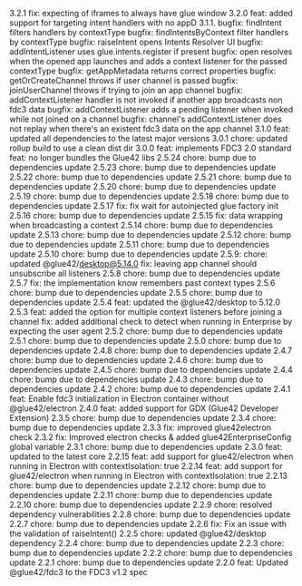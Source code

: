 3.2.1
fix: expecting of iframes to always have glue window
3.2.0
feat: added support for targeting intent handlers with no appD
3.1.1.
bugfix: findIntent filters handlers by contextType
bugfix: findIntentsByContext filter handlers by contextType
bugfix: raiseIntent opens Intents Resolver UI
bugfix: addIntentListener uses glue.intents.register if present
bugfix: open resolves when the opened app launches and adds a context listener for the passed contextType
bugfix: getAppMetadata returns correct properties
bugfix: getOrCreateChannel throws if user channel is passed
bugfix: joinUserChannel throws if trying to join an  app channel
bugfix: addContextListener handler is not invoked if another app broadcasts non fdc3 data
bugfix: addContextListener adds a pending listener when invoked while not joined on a channel
bugfix: channel's addContextListener does not replay when there's an existent fdc3 data on the app channel
3.1.0
feat: updated all dependencies to the latest major versions
3.0.1
chore: updated rollup build to use a clean dist dir
3.0.0
feat: implements FDC3 2.0 standard
feat: no longer bundles the Glue42 libs
2.5.24
chore: bump due to dependencies update
2.5.23
chore: bump due to dependencies update
2.5.22
chore: bump due to dependencies update
2.5.21
chore: bump due to dependencies update
2.5.20
chore: bump due to dependencies update
2.5.19
chore: bump due to dependencies update
2.5.18
chore: bump due to dependencies update
2.5.17
fix: fix wait for autoinjected glue factory init
2.5.16
chore: bump due to dependencies update
2.5.15
fix: data wrapping when broadcasting a context
2.5.14
chore: bump due to dependencies update
2.5.13
chore: bump due to dependencies update
2.5.12
chore: bump due to dependencies update
2.5.11
chore: bump due to dependencies update
2.5.10
chore: bump due to dependencies update
2.5.9:
chore: updated @glue42/desktop@5.14.0
fix: leaving app channel should unsubscribe all listeners
2.5.8
chore: bump due to dependencies update
2.5.7
fix: the implementation know remembers past context types
2.5.6
chore: bump due to dependencies update
2.5.5
chore: bump due to dependencies update
2.5.4
feat: updated the @glue42/desktop to 5.12.0
2.5.3
feat: added the option for multiple context listeners before joining a channel
fix: added additional check to detect when running in Enterprise by expecting the user agent
2.5.2
chore: bump due to dependencies update
2.5.1
chore: bump due to dependencies update
2.5.0
chore: bump due to dependencies update
2.4.8
chore: bump due to dependencies update
2.4.7
chore: bump due to dependencies update
2.4.6
chore: bump due to dependencies update
2.4.5
chore: bump due to dependencies update
2.4.4
chore: bump due to dependencies update
2.4.3
chore: bump due to dependencies update
2.4.2
chore: bump due to dependencies update
2.4.1
feat: Enable fdc3 initialization in Electron container without @glue42/electron
2.4.0
feat: added support for GDX (Glue42 Developer Extension)
2.3.5
chore: bump due to dependencies update
2.3.4
chore: bump due to dependencies update
2.3.3
fix: improved glue42electron check
2.3.2
fix: Improved electron checks & added glue42EnterpriseConfig global variable
2.3.1
chore: bump due to dependencies update
2.3.0
feat: updated to the latest core
2.2.15
feat: add support for glue42/electron when running in Electron with contextIsolation: true
2.2.14
feat: add support for glue42/electron when running in Electron with contextIsolation: true
2.2.13
chore: bump due to dependencies update
2.2.12
chore: bump due to dependencies update
2.2.11
chore: bump due to dependencies update
2.2.10
chore: bump due to dependencies update
2.2.9
chore: resolved dependency vulnerabilities
2.2.8
chore: bump due to dependencies update
2.2.7
chore: bump due to dependencies update
2.2.6
fix: Fix an issue with the validation of raiseIntent()
2.2.5
chore: updated @glue42/desktop dependency
2.2.4
chore: bump due to dependencies update
2.2.3
chore: bump due to dependencies update
2.2.2
chore: bump due to dependencies update
2.2.1
chore: bump due to dependencies update
2.2.0
feat: Updated @glue42/fdc3 to the FDC3 v1.2 spec

